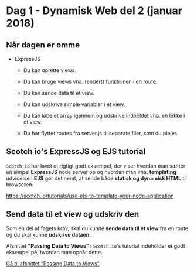 # Dag 1 - Dynamisk Web del 2 (januar 2018)



## Når dagen er omme

* ExpressJS

	* Du kan oprette views.

	* Du kan bruge views vha. render() funktionen i en route.

	* Du kan sende data til et view. 

	* Du kan udskrive simple variabler i et view.

	* Du kan løbe et array igennem og udskrive indholdet vha. en løkke i et view.

	* Du har flyttet routes fra server.js til separate filer, som du plejer.

## Scotch io's ExpressJS og EJS tutorial

`Scotch.io` har lavet et rigtigt godt eksempel, der viser hvordan man sætter en simpel **ExpressJS** node server op og hvordan man vha. **templating** udvidelsen **EJS** gør det nemt, at sende både **statisk og dynamisk HTML** til browseren.

https://scotch.io/tutorials/use-ejs-to-template-your-node-application

## Send data til et view og udskriv den

Som en del af fagets krav, skal du kunne **sende data til et view** fra en route og du skal kunne **udskrive dataen**.

Afsnittet **"Passing Data to Views"** i `Scotch.io`'s tutorial indeholder et godt eksempel på, hvordan man opnår dette.

<a href='https://scotch.io/tutorials/use-ejs-to-template-your-node-application#passing-data-to-views'>Gå til afsnittet "Passing Data to Views"</a>
